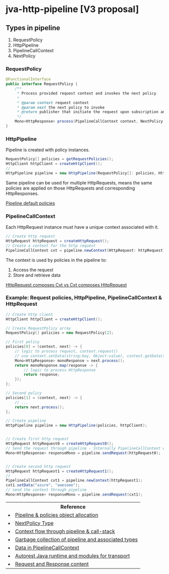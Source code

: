 # jva-http-pipeline [V3 proposal]

## Types in pipeline

1. RequestPolicy
2. HttpPipeline
3. PipelineCallContext
4. NextPolicy

### RequestPolicy

```java
@FunctionalInterface
public interface RequestPolicy {
    /**
     * Process provided request context and invokes the next policy.
     *
     * @param context request context
     * @param next the next policy to invoke
     * @return publisher that initiate the request upon subscription and emits response on completion.
     */
    Mono<HttpResponse> process(PipelineCallContext context, NextPolicy next);
}
```

### HttpPipeline

Pipeline is created with policy instances.

```java
RequestPolicy[] policies = getRequestPolicies();
HttpClient httpClient = createHttpClient();
//
HttpPipeline pipeline = new HttpPipeline(RequestPolicy[]: policies, HttpClient: httpClient);
```
Same pipeline can be used for multiple HttpRequests, means the same policies are applied on those HttpRequests and corresponding HttpResponses.

[Pipeline default policies](https://github.com/anuchandy/jva-http-pipeline/blob/immutable-pipeline/doc/DefaultPolicies.md)

### PipelineCallContext

Each HttpRequest instance must have a unique context associated with it.

```java
// Create http request
HttpRequest httpRequest = createHttpRequest();
// Create a context for the http request
PipelineCallContext cxt = pipeline.newContext(HttpRequest: httpRequest);
```
The context is used by policies in the pipeline to:
 1. Access the request
 2. Store and retrieve data

[HttpRequest composes Cxt vs Cxt composes HttpRequest](https://github.com/anuchandy/jva-http-pipeline/blob/immutable-pipeline/doc/RequestInContext_vs_ContextInRequest.md)

###  Example: Request policies, HttpPipeline, PipelineCallContext & HttpRequest

```java
// Create http client
HttpClient httpClient = createHttpClient();

// Create RequestPolicy array
RequestPolicy[] policies = new RequestPolicy[2];

// First policy
policies[0] = (context, next) -> {
    // logic to process request, context.request()
    // use context.setData(string:key, Object:value), context.getData(string:key) to access state
    Mono<HttpResponse> monoResponse = next.process();
    return monoResponse.map(response -> {
        // logic to process HttpResponse
        return response;
    });
};

// Second policy
policies[1] = (context, next) -> {
    // ...
    return next.process();
};

// Create pipeline
HttpPipeline pipeline = new HttpPipeline(policies, httpClient);


// Create first http request
HttpRequest httpRequest0 = createHttpRequest0();
// Send the request through pipeline - Internally PipelineCallContext will be created for the request 
Mono<HttpResponse> responseMono = pipeline.sendRequest(httpRequest0);


// Create second http request
HttpRequest httpRequest1 = createHttpRequest1();
//
PipelineCallContext cxt1 = pipeline.newContext(httpRequest1);
cxt1.setData("azure", "awesome");
// send the context through pipeline
Mono<HttpResponse> responseMono = pipeline.sendRequest(cxt1);

```

<table>
  <tr>
    <th>Reference</th>
  </tr>
      <tr>
        <td><li><a href="https://github.com/anuchandy/jva-http-pipeline/blob/immutable-pipeline/doc/V3_Pipeline_Policy_Object_Allocation.md">Pipeline & policies object allocation</a></li></td>
      </tr>
      <tr>
        <td><li><a href="https://github.com/anuchandy/jva-http-pipeline/blob/immutable-pipeline/doc/NextPolicy.md">NextPolicy Type</a></li></td>
      </tr>
    <tr>
      <td><li><a href="https://github.com/anuchandy/jva-http-pipeline/blob/immutable-pipeline/doc/Pipeline_Policies_Flow.md">Context flow through pipeline & call-stack</a></li></td>
    </tr>
    <tr>
      <td><li><a href="https://github.com/anuchandy/jva-http-pipeline/blob/immutable-pipeline/doc/Pipeline_Types_GC.md">Garbage collection of pipeline and associated types</a></li></td>
    </tr>
    <tr>
      <td><li><a href="https://github.com/anuchandy/jva-http-pipeline/blob/immutable-pipeline/doc/ContextData.md">Data in PipelineCallContext</a></li></td>
    </tr>
    <tr>
      <td><li><a href="https://github.com/anuchandy/jva-http-pipeline/blob/immutable-pipeline/doc/Runtime_Transport_Layers.md">Autorest Java runtime and modules for transport</a></li></td>
    </tr>
    <tr>
       <td><li><a href="https://github.com/anuchandy/jva-http-pipeline/blob/immutable-pipeline/doc/Request_Response_Content.md">Request and Response content</a></li></td>
    </tr>
</table>


